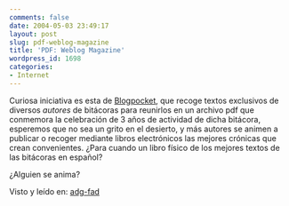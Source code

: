 ```yaml
---
comments: false
date: 2004-05-03 23:49:17
layout: post
slug: pdf-weblog-magazine
title: 'PDF: Weblog Magazine'
wordpress_id: 1698
categories:
- Internet
---
```


Curiosa iniciativa es esta de [Blogpocket](http://www.blogpocket.com/), que recoge textos exclusivos de diversos _autores_ de bitácoras para reunirlos en un archivo pdf que conmemora la celebración de 3 años de actividad de dicha bitácora, esperemos que no sea un grito en el desierto, y más autores se animen a publicar o recoger mediante libros electrónicos las mejores crónicas que crean convenientes. ¿Para cuando un libro físico de los mejores textos de las bitácoras en español?





¿Alguien se anima?





Visto y leído en: [adg-fad](http://www.adg-fad.org/news.php?pg=byid&#38;categ=5&#38;id=327)




 

